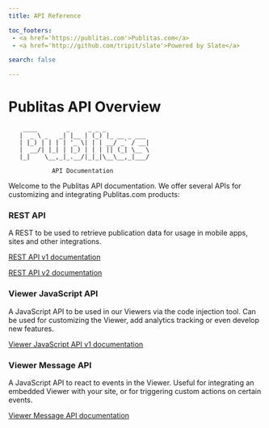 ```yaml
---
title: API Reference

toc_footers:
 - <a href='https://publitas.com'>Publitas.com</a>
 - <a href='http://github.com/tripit/slate'>Powered by Slate</a>

search: false

---
```

# Publitas API Overview

```
    ____        _     _ _ _
   |  _ \ _   _| |__ | (_) |_ __ _ ___
   | |_) | | | | '_ \| | | __/ _` / __|
   |  __/| |_| | |_) | | | || (_| \__ \
   |_|    \__,_|_.__/|_|_|\__\__,_|___/

            API Documentation
```

Welcome to the Publitas API documentation. We offer several APIs for customizing and integrating Publitas.com products:


### REST API

A REST to be used to retrieve publication data for usage in mobile apps, sites and other integrations.

[REST API v1 documentation](rest-v1.html)

[REST API v2 documentation](rest-v2.html)


### Viewer JavaScript API

A JavaScript API to be used in our Viewers via the code injection tool. Can be used for customizing the Viewer, add analytics tracking or even develop new features.

[Viewer JavaScript API v1 documentation](js.html)

### Viewer Message API

A JavaScript API to react to events in the Viewer. Useful for integrating an embedded Viewer with your site, or for triggering custom actions on certain events.

[Viewer Message API documentation](viewer-message-api.html)
